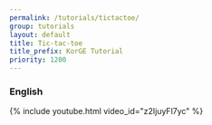```yaml
---
permalink: /tutorials/tictactoe/
group: tutorials
layout: default
title: Tic-tac-toe
title_prefix: KorGE Tutorial
priority: 1200
---
```


### English

{% include youtube.html video_id="z2IjuyFl7yc" %}
